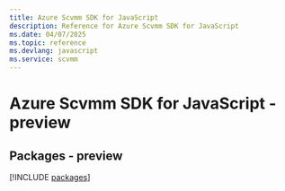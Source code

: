 ```yaml
---
title: Azure Scvmm SDK for JavaScript
description: Reference for Azure Scvmm SDK for JavaScript
ms.date: 04/07/2025
ms.topic: reference
ms.devlang: javascript
ms.service: scvmm
---
```

# Azure Scvmm SDK for JavaScript - preview
## Packages - preview
[!INCLUDE [packages](scvmm-index.md)]